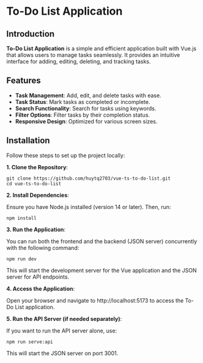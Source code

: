 # To-Do List Application

## Introduction

**To-Do List Application** is a simple and efficient application built with Vue.js that allows users to manage tasks seamlessly. It provides an intuitive interface for adding, editing, deleting, and tracking tasks.

## Features

- **Task Management**: Add, edit, and delete tasks with ease.
- **Task Status**: Mark tasks as completed or incomplete.
- **Search Functionality**: Search for tasks using keywords.
- **Filter Options**: Filter tasks by their completion status.
- **Responsive Design**: Optimized for various screen sizes.

## Installation

Follow these steps to set up the project locally:

**1. Clone the Repository**:

    git clone https://github.com/huytq2703/vue-ts-to-do-list.git
    cd vue-ts-to-do-list

**2. Install Dependencies**:

Ensure you have Node.js installed (version 14 or later). Then, run:

    npm install

**3. Run the Application**:

You can run both the frontend and the backend (JSON server) concurrently with the following command:

    npm run dev
This will start the development server for the Vue application and the JSON server for API endpoints.

**4. Access the Application**:

Open your browser and navigate to http://localhost:5173 to access the To-Do List application.

**5. Run the API Server (if needed separately)**:

If you want to run the API server alone, use:

    npm run serve:api

This will start the JSON server on port 3001.
